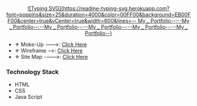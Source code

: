 <div align="center"> 
  
[![Typing SVG](https://readme-typing-svg.herokuapp.com?font=poppins&size=25&duration=4000&color=00FF00&background=EB00FF00&center=true&vCenter=true&width=600&lines=-- My _ Portfolio--;--My _ Portfolio--;--My _ Portfolio--;--My _ Portfolio--;--My _ Portfolio--;--My _ Portfolio--)](https://git.io/typing-svg)
</div>

- ⚜ Moke-Up --->: [Click Here](https://www.figma.com/file/ffQ5q5YVc6XALaeVmwrlFW/Awesome-slide?node-id=0%3A1&t=F83BfRCDOESkPq8O-0)
- ⚜ Wireframe -->: [Click Here](https://drive.google.com/file/d/1v5NdHPj3y0wTf7-El1vj7R3PFnjUkCIt/view?usp=sharing)
- ⚜ Site Map  ---->: [Click Here](https://www.gloomaps.com/3hgZYphaN3)


<H3>Technology Stack</H3>
<ul>
<li> HTML</li>
<li> CSS</li>
<li> Java Script</li>
</ul>
